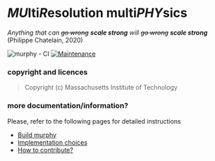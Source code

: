 # *MU*lti*R*esolution multi*PHY*sics
*Anything that can ~~go wrong~~ **scale strong** will ~~go wrong~~ **scale strong*** (Philippe Chatelain, 2020)

<!-- from https://github.com/Naereen/badges -->
![murphy - CI](https://github.com/van-Rees-Lab/murphy/workflows/murphy%20-%20CI/badge.svg)
[![Maintenance](https://img.shields.io/badge/Maintained%3F-yes-blue.svg)](https://github.com/van-Rees-Lab/murphy/graphs/commit-activity)
<!-- not available since the repo is private :-) -->
<!-- [![GitHub issues](https://img.shields.io/github/issues/van-Rees-Lab/murphy.js.svg)](https://github.com/van-Rees-Lab/murphy/issues) -->

### copyright and licences
> Copyright (c) Massachusetts Institute of Technology

### more documentation/information?
Please, refer to the following pages for detailed instructions
- [Build murphy](doc/build.md)
- [Implementation choices](doc/implementation.md)
- [How to contribute?](doc/contribute.md)
